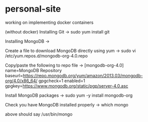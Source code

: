 # personal-site
working on implementing docker containers

(without docker)
Installing Git ->
sudo yum install git

Installing MongoDB ->

Create a file to download MongoDB directly using yum ->
sudo vi /etc/yum.repos.d/mongodb-org-4.0.repo

Copy/paste the following to repo file ->
[mongodb-org-4.0]
name=MongoDB Repository
baseurl=https://repo.mongodb.org/yum/amazon/2013.03/mongodb-org/4.0/x86_64/
gpgcheck=1
enabled=1
gpgkey=https://www.mongodb.org/static/pgp/server-4.0.asc

Install MongoDB packages ->
sudo yum -y install mongodb-org

Check you have MongoDB installed properly ->
which mongo

above should say /usr/bin/mongo
